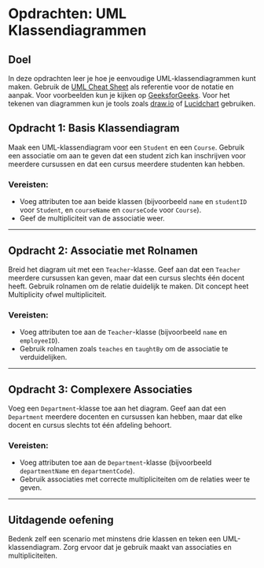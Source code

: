 # Opdrachten: UML Klassendiagrammen

## Doel
In deze opdrachten leer je hoe je eenvoudige UML-klassendiagrammen kunt maken. Gebruik de [UML Cheat Sheet](https://scheme360.net/pics/uml-class-diagram-cheat-sheet_1.jpg) als referentie voor de notatie en aanpak. Voor voorbeelden kun je kijken op [GeeksforGeeks](https://www.geeksforgeeks.org/unified-modeling-language-uml-class-diagrams/). Voor het tekenen van diagrammen kun je tools zoals [draw.io](https://app.diagrams.net/) of [Lucidchart](https://www.lucidchart.com/) gebruiken.

## Opdracht 1: Basis Klassendiagram
Maak een UML-klassendiagram voor een `Student` en een `Course`. Gebruik een associatie om aan te geven dat een student zich kan inschrijven voor meerdere cursussen en dat een cursus meerdere studenten kan hebben.

### Vereisten:
- Voeg attributen toe aan beide klassen (bijvoorbeeld `name` en `studentID` voor `Student`, en `courseName` en `courseCode` voor `Course`).
- Geef de multipliciteit van de associatie weer.

---

## Opdracht 2: Associatie met Rolnamen
Breid het diagram uit met een `Teacher`-klasse. Geef aan dat een `Teacher` meerdere cursussen kan geven, maar dat een cursus slechts één docent heeft. Gebruik rolnamen om de relatie duidelijk te maken. Dit concept heet Multiplicity ofwel multipliciteit.

### Vereisten:
- Voeg attributen toe aan de `Teacher`-klasse (bijvoorbeeld `name` en `employeeID`).
- Gebruik rolnamen zoals `teaches` en `taughtBy` om de associatie te verduidelijken.

---

## Opdracht 3: Complexere Associaties
Voeg een `Department`-klasse toe aan het diagram. Geef aan dat een `Department` meerdere docenten en cursussen kan hebben, maar dat elke docent en cursus slechts tot één afdeling behoort. 

### Vereisten:
- Voeg attributen toe aan de `Department`-klasse (bijvoorbeeld `departmentName` en `departmentCode`).
- Gebruik associaties met correcte multipliciteiten om de relaties weer te geven.

---

## Uitdagende oefening
Bedenk zelf een scenario met minstens drie klassen en teken een UML-klassendiagram. Zorg ervoor dat je gebruik maakt van associaties en multipliciteiten.